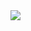 <img src="https://github.com/mjdanielson/University-of-Oregon/blob/master/Labs/Opioid-Tutorial/Images/logo.png">


